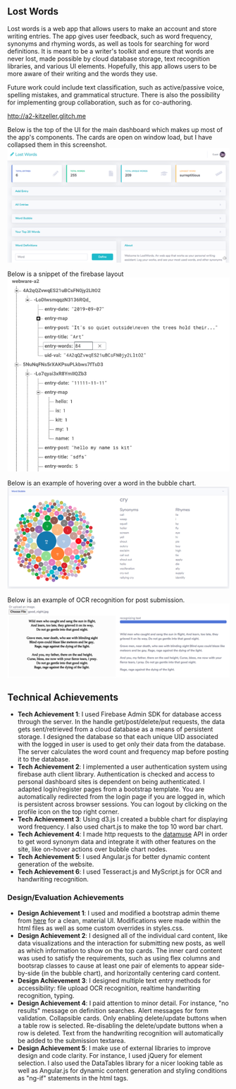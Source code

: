 ## Lost Words

Lost words is a web app that allows users to make an account and store writing entries. The app
gives user feedback, such as word frequency, synonyms and rhyming words, as well as tools for
searching for word definitions. It is meant to be a writer's toolkit and ensure that words are never lost, made possible by
cloud database storage, text recognition libraries, and various UI elements. Hopefully, this app allows users to 
be more aware of their writing and the words they use.

Future work could include text classification, such as active/passive voice, spelling mistakes, and grammatical structure.
There is also the possibility for implementing group collaboration, such as for co-authoring.

http://a2-kitzeller.glitch.me

Below is the top of the UI for the main dashboard which makes up most of the app's components. The cards are open on window load, but I have collapsed them in this screenshot.
![Cards UI](img/collapsible_cards_img.png)

Below is a snippet of the firebase layout
![Firebase Layout](img/firebase_img.png)

Below is an example of hovering over a word in the bubble chart.
![Word Bubble](img/word_bubble_img.png)

Below is an example of OCR recognition for post submission.
![Text OCR](img/text_recog_img.png)

## Technical Achievements
- **Tech Achievement 1**: I used Firebase Admin SDK for database access through the server. In the handle get/post/delete/put requests,
the data gets sent/retrieved from a cloud database as a means of persistent storage. I designed the database so that each unique UID associated with the logged in user is
used to get only their data from the database. The server calculates the word count and frequency map before posting it to the database.
- **Tech Achievement 2**: I implemented a user authentication system using firebase auth client library. Authentication is checked
and access to personal dashboard sites is dependent on being authenticated. I adapted login/register pages from a bootstrap template. You are
automatically redirected from the login page if you are logged in, which is persistent across browser sessions. You can logout by clicking on the profile icon on the top right corner.
- **Tech Achievement 3**: Using d3.js I created a bubble chart for displaying word frequency. I also used chart.js to make the top 10 word bar chart.
- **Tech Achievement 4**: I made http requests to the [datamuse](https://www.datamuse.com/api/) API in order to get word synonym data and integrate it with other features on the site, like on-hover actions over bubble chart nodes.
- **Tech Achievement 5**: I used Angular.js for better dynamic content generation of the website.
- **Tech Achievement 6**: I used Tesseract.js and MyScript.js for OCR and handwriting recognition.

### Design/Evaluation Achievements
- **Design Achievement 1**: I used and modified a bootstrap admin theme from [here](https://startbootstrap.com/themes/sb-admin-2/) for a clean, material UI. 
Modifications were made within the html files as well as some custom overrides in styles.css.    
- **Design Achievement 2**: I designed all of the individual card content, like data visualizations and the interaction for submitting new posts, as well as which information
to show on the top cards. The inner card content was used to satisfy the requirements, such as using flex columns and bootsrap classes to cause at least one pair of elements to appear side-by-side (in the bubble chart), and horizontally centering card content.
- **Design Achievement 3**: I designed multiple text entry methods for accessibility: file upload OCR recognition, realtime handwriting recognition, typing.
- **Design Achievement 4**: I paid attention to minor detail. For instance, "no results" message on definition searches. 
Alert messages for form validation. Collapsible cards. Only enabling delete/update buttons when a table row is selected. 
Re-disabling the delete/update buttons when a row is deleted. Text from the handwriting recognition will automatically be added to the submission textarea.
- **Design Achievement 5**: I make use of external libraries to improve design and code clarity. For instance, I used jQuery for element selection. 
I also used the DataTables library for a nicer looking table as well as Angular.js for dynamic content generation and styling conditions as "ng-if" statements in the html tags.

